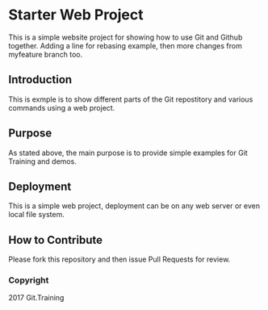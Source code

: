 # Starter Web Project

This is a simple website project for showing how to use Git and Github together. Adding a line for rebasing example, then
more changes from myfeature branch too.

## Introduction

This is exmple is to show different parts of the Git repostitory and various commands using a web project.

## Purpose

As stated above, the main purpose is to provide simple examples for Git Training and demos.

## Deployment

This is a simple web project, deployment can be on any web server or even local file system. 

## How to Contribute

Please fork this repository and then issue Pull Requests for review.

### Copyright

2017 Git.Training
